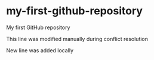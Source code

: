 # my-first-github-repository
My first GitHub repository

This line was modified manually during conflict resolution

New line was added locally 